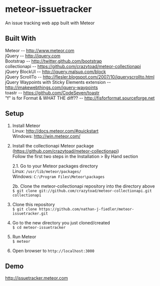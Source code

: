 meteor-issuetracker
===================


An issue tracking web app built with Meteor


Built With
-------------------
Meteor -- http://www.meteor.com  
jQuery -- http://jquery.com  
Bootstrap -- http://twitter.github.com/bootstrap  
collectionapi -- https://github.com/crazytoad/meteor-collectionapi  
jQuery BlockUI -- http://jquery.malsup.com/block  
jQuery ScrollTo -- http://flesler.blogspot.com/2007/10/jqueryscrollto.html  
jQuery Waypoints with Sticky Elements extension -- http://imakewebthings.com/jquery-waypoints  
toastr -- https://github.com/CodeSeven/toastr  
"f" is for Format & WHAT THE diff?? -- http://fisforformat.sourceforge.net  


Setup
-------------------
1. Install Meteor  
Linux: http://docs.meteor.com/#quickstart  
Windows: http://win.meteor.com/  
                  
                  
2. Install the collectionapi Meteor package (https://github.com/crazytoad/meteor-collectionapi)  
   Follow the first two steps in the Installation > By Hand section  
                  
      2.1. Go to your Meteor packages directory  
      Linux:   `/usr/lib/meteor/packages/`  
      Windows: `C:\Program Files\Meteor\packages`  
                  
      2b. Clone the meteor-collectionapi repository into the directory above  
      `$ git clone git://github.com/crazytoad/meteor-collectionapi.git collectionapi`  
                  
                  
3. Clone this repository  
      `$ git clone https://github.com/nathan-j-fiedler/meteor-issuetracker.git`  
                  
                  
4. Go to the new directory you just cloned/created  
      `$ cd meteor-issuetracker`  
                  
                  
5. Run Meteor  
      `$ meteor`  
                  
                  
6. Open browser to `http://localhost:3000`


Demo
-------------------
http://issuetracker.meteor.com
